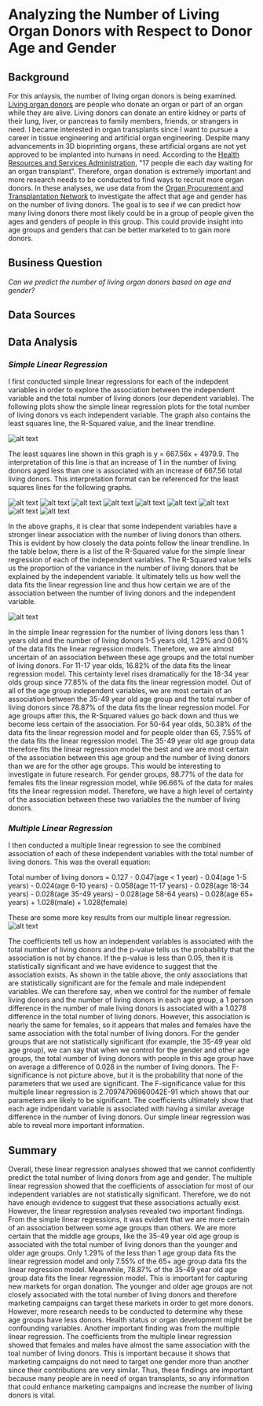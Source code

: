 # Analyzing the Number of Living Organ Donors with Respect to Donor Age and Gender
## Background
For this anlaysis, the number of living organ donors is being examined.  [Living organ donors](https://www.kidney.org/transplantation/livingdonors/general-information-living-donation#:~:text=Living%20donation%20takes%20place%20when,sister%20(living%20related%20donation).) are people who donate an organ or part of an organ while they are alive.  Living donors can donate an entire kidney or parts of their lung, liver, or pancreas to family members, friends, or strangers in need.  I became interested in organ transplants since I want to pursue a career in tissue engineering and artificial organ engineering.  Despite many advancements in 3D bioprinting organs, these artificial organs are not yet approved to be implanted into humans in need.  According to the [Health Resources and Services Administration](https://www.organdonor.gov/statistics-stories/statistics.html), "17 people die each day waiting for an organ transplant".  Therefore, organ donation is extremely important and more research needs to be conducted to find ways to recruit more organ donors.  In these analyses, we use data from the [Organ Procurement and Transplantation Network](https://optn.transplant.hrsa.gov/data/) to investigate the affect that age and gender has on the number of living donors.  The goal is to see if we can predict how many living donors there most likely could be in a group of people given the ages and genders of people in this group.  This could provide insight into age groups and genders that can be better marketed to to gain more donors.  

## Business Question
_Can we predict the number of living organ donors based on age and gender?_
## Data Sources
 

## Data Analysis


### _Simple Linear Regression_
I first conducted simple linear regressions for each of the indepdent variables in order to explore the association between the independent variable and the total number of living donors (our dependent variable).  The following plots show the simple linear regression plots for the total number of living donors vs each independent variable.  The graph also contains the least squares line, the R-Squared value, and the linear trendline.   

![alt text](https://github.com/shannonpowelson/number-of-living-organ-donors-analysis/blob/main/SimpleLR-%3C1.png)

The least squares line shown in this graph is y = 667.56x + 4979.9.  The interpretation of this line is that an increase of 1 in the number of living donors aged less than one is associated with an increase of 667.56 total living donors.  This interpretation format can be referenced for the least squares lines for the following graphs. 

![alt text](https://github.com/shannonpowelson/number-of-living-organ-donors-analysis/blob/main/SimpleLR-1-5.png)
![alt text](https://github.com/shannonpowelson/number-of-living-organ-donors-analysis/blob/main/SimpleLR-6-10.png)
![alt text](https://github.com/shannonpowelson/number-of-living-organ-donors-analysis/blob/main/SimpleLR-11-17.png)
![alt text](https://github.com/shannonpowelson/number-of-living-organ-donors-analysis/blob/main/SimpleLR-18-34.png)
![alt text](https://github.com/shannonpowelson/number-of-living-organ-donors-analysis/blob/main/SimpleLR-35-49.png)
![alt text](https://github.com/shannonpowelson/number-of-living-organ-donors-analysis/blob/main/SimpleLR-50-64.png)
![alt text](https://github.com/shannonpowelson/number-of-living-organ-donors-analysis/blob/main/SimpleLR-65.png)
![alt text](https://github.com/shannonpowelson/number-of-living-organ-donors-analysis/blob/main/SimpleLR-male.png)
![alt text](https://github.com/shannonpowelson/number-of-living-organ-donors-analysis/blob/main/SimpleLR-Female.png)

In the above graphs, it is clear that some independent variables have a stronger linear association with the number of living donors than others.  This is evident by how closely the data points follow the linear trendline.  In the table below, there is a list of the R-Squared value for the simple linear regression of each of the independent variables.  The R-Squared value tells us the proportion of the variance in the number of living donors that be explained by the independent variable.  It ultimately tells us how well the data fits the linear regression line and thus how certain we are of the association between the number of living donors and the independent variable.  

![alt text](https://github.com/shannonpowelson/number-of-living-organ-donors-analysis/blob/main/R-Squared.png)

In the simple linear regression for the number of living donors less than 1 years old and the number of living donors 1-5 years old, 1.29% and 0.06% of the data fits the linear regression models.  Therefore, we are almost uncertain of an association between these age groups and the total number of living donors.  For 11-17 year olds, 16.82% of the data fits the linear regression model.  This certainty level rises dramatically for the 18-34 year olds group since 77.85% of the data fits the linear regression model.  Out of all of the age group independent variables, we are most certain of an association between the 35-49 year old age group and the total number of living donors since 78.87% of the data fits the linear regression model.  For age groups after this, the R-Squared values go back down and thus we become less certain of the association.  For 50-64 year olds, 50.38% of the data fits the linear regression model and for people older than 65, 7.55% of the data fits the linear regression model.  The 35-49 year old age group data therefore fits the linear regression model the best and we are most certain of the association between this age group and the number of living donors than we are for the other age groups. This would be interesting to investigate in future research.  For gender groups, 98.77% of the data for females fits the linear regression model, while 96.66% of the data for males fits the linear regression model.  Therefore, we have a high level of certainty of the association between these two variables the the number of living donors.   

### _Multiple Linear Regression_

I then conducted a multiple linear regression to see the combined association of each of these independent variables with the total number of living donors.  This was the overall equation:

Total number of living donors = 0.127 - 0.047(age < 1 year) - 0.04(age 1-5 years) - 0.024(age 6-10 years) - 0.058(age 11-17 years) - 0.028(age 18-34 years) - 0.028(age 35-49 years) - 0.028(age 58-64 years) - 0.028(age 65+ years) + 1.028(male) + 1.028(female)

These are some more key results from our multiple linear regression.
![alt text](https://github.com/shannonpowelson/number-of-living-organ-donors-analysis/blob/main/MultipleLR-ResultsTable.png)

The coefficients tell us how an independent variables is associated with the total number of living donors and the p-value tells us the probability that the association is not by chance.  If the p-value is less than 0.05, then it is statistically significant and we have evidence to suggest that the association exists.  As shown in the table above, the only associations that are statistically significant are for the female and male independent variables.  We can therefore say, when we control for the number of female living donors and the number of living donors in each age group, a 1 person difference in the number of male living donors is associated with a 1.0278 difference in the total number of living donors.  However, this association is nearly the same for females, so it appears that males and females have the same association with the total number of living donors.  For the gender groups that are not statistically significant (for example, the 35-49 year old age group), we can say that when we control for the gender and other age groups, the total number of living donors with people in this age group have on average a difference of 0.028 in the number of living donors.  The F-significance is not picture above, but it is the probability that none of the parameters that we used are significant.  The F-significance value for this multiple linear regression is 2.70974796960042E-91 which shows that our parameters are likely to be significant. The coefficients ultimately show that each age indpendant variable is associated with having a similar average difference in the number of living donors.  Our simple linear regression was able to reveal more important information.     

## Summary

Overall, these linear regression analyses showed that we cannot confidently predict the total number of living donors from age and gender.  The multiple linear regression showed that the coefficients of association for most of our independent variables are not statistically significant.  Therefore, we do not have enough evidence to suggest that these associations actually exist.  However, the linear regression analyses revealed two important findings.  From the simple linear regressions, it was evident that we are more certain of an association between some age groups than others.  We are more certain that the middle age groups, like the 35-49 year old age group is associated with the total number of living donors than the younger and older age groups.  Only 1.29% of the less than 1 age group data fits the linear regression model and only 7.55% of the 65+ age group data fits the linear regression model.  Meanwhile, 78.87% of the 35-49 year old age group data fits the linear regression model.  This is important for capturing new markets for organ donation.  The younger and older age groups are not closely associated with the total number of living donors and therefore marketing campaigns can target these markets in order to get more donors.  However, more research needs to be conducted to determine why these age groups have less donors.  Health status or organ development might be confounding variables.  Another important finding was from the multiple linear regression.  The coefficients from the multiple linear regression showed that females and males have almost the same association with the toal number of living donors.  This is important because it shows that marketing campaigns do not need to target one gender more than another since their contributions are very similar.  Thus, these findings are important because many people are in need of organ transplants, so any information that could enhance marketing campaigns and increase the number of living donors is vital. 
